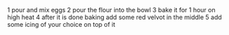 1 pour and mix eggs
2 pour the flour into the bowl
3 bake it for 1 hour on high heat
4 after it is done baking add some red velvot in the middle
5 add some icing of your choice on top of it